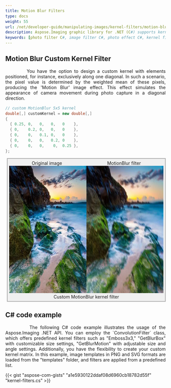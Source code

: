 ```yaml
---
title: Motion Blur Filters
type: docs
weight: 55
url: /net/developer-guide/manipulating-images/kernel-filters/motion-blur-filter/
description: Aspose.Imaging graphic library for .NET (C#) supports kernel filters such MotionBlur as well as custom kernels.
keywords: [photo filter C#, image filter C#, photo effect C#, kernel filter, blur image, MotionBlur filter, kernel matrix, convolution operation, custom kernel filter]
---
```


## Motion Blur Custom Kernel Filter

<p align='justify'>
&nbsp;&nbsp;&nbsp;&nbsp;&nbsp;&nbsp;&nbsp;&nbsp;
You have the option to design a custom kernel with elements positioned, for instance, exclusively along one diagonal. In such a scenario, the pixel value is determined by the weighted mean of these pixels, producing the 'Motion Blur' image effect. This effect simulates the appearance of camera movement during photo capture in a diagonal direction.
</p>

```cs
// custom MotionBlur 5x5 kernel
double[,] customKernel = new double[,]
{
  { 0.25, 0,   0,   0,   0    },
  { 0,    0.2, 0,   0,   0    },
  { 0,    0,   0.1, 0,   0    },
  { 0,    0,   0,   0.2, 0    },
  { 0,    0,   0,    0,  0.25 },
};
```

<style>
   .frame {
    border: 2px solid darkgray;
    padding: 5px;
    margin: 10px 0 5px 5px;
    background: #f0f0f0;
    align-items: center;
   }
   .marginauto {
    margin: 10px auto 20px;
    display: block;
   }
   .frame figcaption {
    margin: 0 auto;
    display: flex;
    flex-direction: row;
    justify-content: center;
   }
   .container {
    display: flex;
    flex-direction: row;
    align-items: center;
    justify-content: space-around;
   }
</style>

<figure class="frame">
<div class="container">
    <div>
        <figcaption>Original image</figcaption>
    </div>
    <div>
        <figcaption>MotionBlur filter</figcaption>
    </div>
</div>
<div class="container">
    <div>
        <img src="../template-landscape.webp" alt="Original photo before emboss filter" width="640" height="400"/>
    </div>
    <div>
        <img src="./custom-motion-blur-kernel-filter.webp" alt="Custom Motion blur 5x5 45grad kernel filter" width="640" height="400"/>
    </div>
</div>
<figcaption>Custom MotionBlur kernel filter</figcaption>
</figure>


## C# code example

<p align='justify'>
&nbsp;&nbsp;&nbsp;&nbsp;&nbsp;&nbsp;&nbsp;&nbsp;
The following C# code example illustrates the usage of the Aspose.Imaging .NET API. You can employ the `ConvolutionFilter` class, which offers predefined kernel filters such as "Emboss3x3," "GetBlurBox" with customizable size settings, "GetBlurMotion" with adjustable size and angle settings. Additionally, you have the flexibility to create your custom kernel matrix. In this example, image templates in PNG and SVG formats are loaded from the "templates" folder, and filters are applied from a predefined list.
</p>

{{< gist "aspose-com-gists" "a1e5930122ddaf08d6960cb18782d55f" "kernel-filters.cs" >}}
